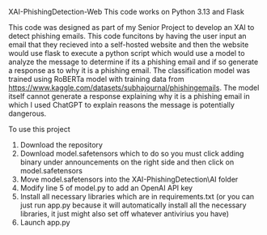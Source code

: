 XAI-PhishingDetection-Web
This code works on Python 3.13 and Flask

This code was designed as part of my Senior Project to develop an XAI to detect phishing emails. This code funcitons by having the user input an email that they recieved into a self-hosted website and then the website would use flask to execute a python script which would use a model to analyze the message to determine if its a phishing email and if so generate a response as to why it is a phishing email. The classification model was trained using RoBERTa model with training data from https://www.kaggle.com/datasets/subhajournal/phishingemails. The model itself cannot generate a response explaining why it is a phishing email in which I used ChatGPT to explain reasons the message is potentially dangerous.

To use this project
1) Download the repository
2) Download model.safetensors which to do so you must click adding binary under announcements on the right side and then click on model.safetensors
3) Move model.safetensors into the XAI-PhishingDetection\AI folder
4) Modify line 5 of model.py to add an OpenAI API key
5) Install all necessary libraries which are in requirements.txt (or you can just run app.py because it will automatically install all the necessary libraries, it just might also set off whatever antivirius you have)
6) Launch app.py
